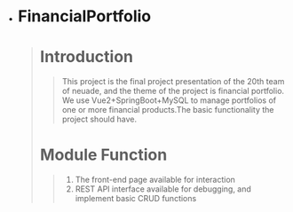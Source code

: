 * # **FinancialPortfolio**
    > # Introduction
    >> This project is the final project presentation of the 20th team of neuade, and the theme of the project is financial portfolio.
    >> We use Vue2+SpringBoot+MySQL to manage portfolios of one or more financial products.The basic functionality the project should have.
    > # Module Function
    >>  1. The front-end page available for interaction
    >>  2. REST API interface available for debugging, and implement basic CRUD functions
  

